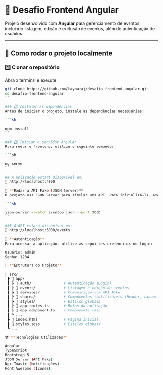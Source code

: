 # 🎨 Desafio Frontend Angular

Projeto desenvolvido com **Angular** para gerenciamento de eventos, incluindo listagem, edição e exclusão de eventos, além de autenticação de usuários.

---

## 🚀 Como rodar o projeto localmente

### 1️⃣ Clonar o repositório

Abra o terminal e execute:

````sh
git clone https://github.com/taynaraj/desafio-frontend-angular.git
cd desafio-frontend-angular
``

### 2️⃣ Instalar as dependências
Antes de iniciar o projeto, instale as dependências necessárias:

```sh

npm install
``

### 3️⃣ Iniciar o servidor Angular
Para rodar o frontend, utilize o seguinte comando:

```sh

ng serve
``

## A aplicação estará disponível em:
🔗 http://localhost:4200

🔌 **Rodar a API Fake (JSON Server)**
O projeto usa JSON Server para simular uma API. Para inicializá-la, execute:

```sh

json-server --watch eventos.json --port 3000
``

### A API estará disponível em:
🔗 http://localhost:3000/events

🔑 **Autenticação**
Para acessar a aplicação, utilize as seguintes credenciais no login:

Usuário: admin
Senha: 1234

📂 **Estrutura do Projeto**

📁 src/
 ┣ 📁 app/
 ┃ ┣ 📁 auth/               # Autenticação (Login)
 ┃ ┣ 📁 events/             # Listagem e edição de eventos
 ┃ ┣ 📁 services/           # Comunicação com API Fake
 ┃ ┣ 📁 shared/             # Componentes reutilizáveis (Header, Layout)
 ┃ ┣ 📁 styles/             # Estilos globais
 ┃ ┣ 📄 app.routes.ts       # Rotas da aplicação
 ┃ ┣ 📄 app.component.ts    # Componente raiz
 ┃ ┗ ...
 ┣ 📄 index.html            # Página inicial
 ┣ 📄 styles.scss           # Estilos globais
 ┗ ...

🛠 **Tecnologias Utilizadas**

Angular
TypeScript
Bootstrap 5
JSON Server (API Fake)
Ngx-Toastr (Notificações)
Font Awesome (Ícones)
````
